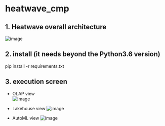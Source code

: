 # heatwave_cmp

## 1. Heatwave overall architecture
![image](https://github.com/khkwon01/heatwave_cmp/assets/8789421/d0fd2891-2720-4011-87c9-633f4563120b)

## 2. install (it needs beyond the Python3.6 version)
pip install -r requirements.txt

## 3. execution screen
- OLAP view    
![image](https://github.com/khkwon01/heatwave_cmp/assets/8789421/19a04f33-1304-4f25-99d0-0b21dbf4fb24)

- Lakehouse view
![image](https://github.com/khkwon01/heatwave_cmp/assets/8789421/49903f0d-9971-47b2-b239-76535c9496e0)

- AutoML view
![image](https://github.com/khkwon01/heatwave_cmp/assets/8789421/60278f24-ecbb-4ecd-ae8c-635f5a2c91da)


